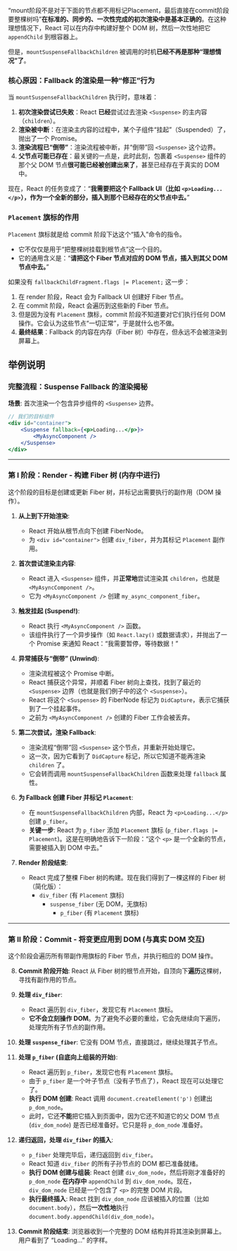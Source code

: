 “mount阶段不是对于下面的节点都不用标记Placement，最后直接在commit阶段要整棵树吗”**在标准的、同步的、一次性完成的初次渲染中是基本正确的**。在这种理想情况下，React 可以在内存中构建好整个 DOM 树，然后一次性地把它 `appendChild` 到根容器上。

但是，`mountSuspenseFallbackChildren` 被调用的时机**已经不再是那种“理想情况”了**。

### 核心原因：Fallback 的渲染是一种“修正”行为

当 `mountSuspenseFallbackChildren` 执行时，意味着：

1.  **初次渲染尝试已失败**：React **已经**尝试过去渲染 `<Suspense>` 的主内容（`children`）。
2.  **渲染被中断**：在渲染主内容的过程中，某个子组件“挂起”（Suspended）了，抛出了一个 Promise。
3.  **渲染流程已“倒带”**：渲染流程被中断，并“倒带”回 `<Suspense>` 这个边界。
4.  **父节点可能已存在**：最关键的一点是，此时此刻，包裹着 `<Suspense>` 组件的那个父 DOM 节点**很可能已经被创建出来了**，甚至已经存在于真实的 DOM 中。

现在，React 的任务变成了：“**我需要把这个 Fallback UI（比如 `<p>Loading...</p>`），作为一个全新的部分，插入到那个已经存在的父节点中去。**”

### `Placement` 旗标的作用

`Placement` 旗标就是给 commit 阶段下达这个“插入”命令的指令。

- 它不仅仅是用于“把整棵树挂载到根节点”这一个目的。
- 它的通用含义是：“**请把这个 Fiber 节点对应的 DOM 节点，插入到其父 DOM 节点中去。**”

如果没有 `fallbackChildFragment.flags |= Placement;` 这一步：

1.  在 render 阶段，React 会为 Fallback UI 创建好 Fiber 节点。
2.  在 commit 阶段，React 会遍历到这些新的 Fiber 节点。
3.  但是因为没有 `Placement` 旗标，commit 阶段不知道要对它们执行任何 DOM 操作。它会认为这些节点“一切正常”，于是就什么也不做。
4.  **最终结果**：Fallback 的内容在内存（Fiber 树）中存在，但永远不会被渲染到屏幕上。

## 举例说明

### 完整流程：Suspense Fallback 的渲染揭秘

**场景**: 首次渲染一个包含异步组件的 `<Suspense>` 边界。

```jsx
// 我们的目标组件
<div id="container">
	<Suspense fallback={<p>Loading...</p>}>
		<MyAsyncComponent />
	</Suspense>
</div>
```

---

### 第 I 阶段：Render - 构建 Fiber 树 (内存中进行)

这个阶段的目标是创建或更新 Fiber 树，并标记出需要执行的副作用（DOM 操作）。

1.  **从上到下开始渲染**:

    - React 开始从根节点向下创建 FiberNode。
    - 为 `<div id="container">` 创建 `div_fiber`，并为其标记 `Placement` 副作用。

2.  **首次尝试渲染主内容**:

    - React 进入 `<Suspense>` 组件，并**正常地**尝试渲染其 `children`，也就是 `<MyAsyncComponent />`。
    - 它为 `<MyAsyncComponent />` 创建 `my_async_component_fiber`。

3.  **触发挂起 (Suspend\!)**:

    - React 执行 `<MyAsyncComponent />` 函数。
    - 该组件执行了一个异步操作（如 `React.lazy()` 或数据请求），并抛出了一个 Promise 来通知 React：“我需要暂停，等待数据！”

4.  **异常捕获与“倒带” (Unwind)**:

    - 渲染流程被这个 Promise 中断。
    - React 捕获这个异常，并顺着 Fiber 树向上查找，找到了最近的 `<Suspense>` 边界（也就是我们例子中的这个 `<Suspense>`）。
    - React 将这个 `<Suspense>` 的 FiberNode 标记为 `DidCapture`，表示它捕获到了一个挂起事件。
    - 之前为 `<MyAsyncComponent />` 创建的 Fiber 工作会被丢弃。

5.  **第二次尝试，渲染 Fallback**:

    - 渲染流程“倒带”回 `<Suspense>` 这个节点，并重新开始处理它。
    - 这一次，因为它看到了 `DidCapture` 标记，所以它知道不能再渲染 `children` 了。
    - 它会转而调用 `mountSuspenseFallbackChildren` 函数来处理 `fallback` 属性。

6.  **为 Fallback 创建 Fiber 并标记 `Placement`**:

    - 在 `mountSuspenseFallbackChildren` 内部，React 为 `<p>Loading...</p>` 创建 `p_fiber`。
    - **关键一步**: React 为 `p_fiber` 添加 `Placement` 旗标 (`p_fiber.flags |= Placement`)。这是在明确地告诉下一阶段：“这个 `<p>` 是一个全新的节点，需要被插入到 DOM 中去。”

7.  **Render 阶段结束**:

    - React 完成了整棵 Fiber 树的构建。现在我们得到了一棵这样的 Fiber 树（简化版）：
      - `div_fiber` (有 `Placement` 旗标)
        - `suspense_fiber` (无 DOM，无旗标)
          - `p_fiber` (有 `Placement` 旗标)

---

### 第 II 阶段：Commit - 将变更应用到 DOM (与真实 DOM 交互)

这个阶段会遍历所有带副作用旗标的 Fiber 节点，并执行相应的 DOM 操作。

8.  **Commit 阶段开始**: React 从 Fiber 树的根节点开始，自顶向下**遍历**这棵树，寻找有副作用的节点。

9.  **处理 `div_fiber`**:

    - React 遍历到 `div_fiber`，发现它有 `Placement` 旗标。
    - **它不会立刻操作 DOM**。为了避免不必要的重绘，它会先继续向下遍历，处理完所有子节点的副作用。

10. **处理 `suspense_fiber`**: 它没有 DOM 节点，直接跳过，继续处理其子节点。

11. **处理 `p_fiber` (自底向上组装的开始)**:

    - React 遍历到 `p_fiber`，发现它也有 `Placement` 旗标。
    - 由于 `p_fiber` 是一个叶子节点（没有子节点了），React 现在可以处理它了。
    - **执行 DOM 创建**: React 调用 `document.createElement('p')` 创建出 `p_dom_node`。
    - 此时，它还**不能**把它插入到页面中，因为它还不知道它的父 DOM 节点 (`div_dom_node`) 是否已经准备好。它只是将 `p_dom_node` 准备好。

12. **递归返回，处理 `div_fiber` 的插入**:

    - `p_fiber` 处理完毕后，递归返回到 `div_fiber`。
    - React 知道 `div_fiber` 的所有子孙节点的 DOM 都已准备就绪。
    - **执行 DOM 创建与组装**: React 创建 `div_dom_node`，然后将刚才准备好的 `p_dom_node` **在内存中** `appendChild` 到 `div_dom_node`。现在，`div_dom_node` 已经是一个包含了 `<p>` 的完整 DOM 片段。
    - **执行最终插入**: React 找到 `div_dom_node` 应该被插入的位置（比如 `document.body`），然后**一次性地**执行 `document.body.appendChild(div_dom_node)`。

13. **Commit 阶段结束**: 浏览器收到一个完整的 DOM 结构并将其渲染到屏幕上。用户看到了 “Loading...” 的字样。
